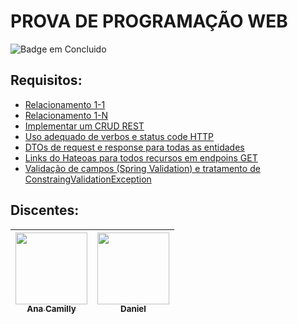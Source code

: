 # PROVA DE PROGRAMAÇÃO WEB
![Badge em Concluido](http://img.shields.io/static/v1?label=STATUS&message=%20CONCLUIDO&color=GREEN&style=for-the-badge)

## Requisitos:
* [Relacionamento 1-1](https://github.com/anacamilly/FilmesAPI/blob/master/src/main/java/com/filmes/filmes/domain/Filmes.java)
* [Relacionamento 1-N](https://github.com/anacamilly/FilmesAPI/blob/master/src/main/java/com/filmes/filmes/domain/Filmes.java)
* [Implementar um CRUD REST](https://github.com/anacamilly/FilmesAPI/blob/master/src/main/java/com/filmes/filmes/controllers/FilmesController.java)
* [Uso adequado de verbos e status code HTTP](https://github.com/anacamilly/FilmesAPI/blob/master/src/main/java/com/filmes/filmes/controllers/FilmesController.java)
* [DTOs de request e response para todas as entidades](https://github.com/anacamilly/FilmesAPI/tree/master/src/main/java/com/filmes/filmes/dto)
* [Links do Hateoas para todos recursos em endpoins GET](https://github.com/anacamilly/FilmesAPI/tree/master/src/main/java/com/filmes/filmes/dto)
* [Validação de campos  (Spring Validation) e tratamento de ConstraingValidationException](https://github.com/anacamilly/FilmesAPI/tree/master/src/main/java/com/filmes/filmes/errors)

## Discentes:
| [<img src="https://avatars.githubusercontent.com/u/90116902?v=4" width=115><br><sub>Ana Camilly</sub>](https://github.com/anacamilly) |  [<img src="https://avatars.githubusercontent.com/u/100950064?v=4" width=115><br><sub>Daniel</sub>](https://github.com/Danieu1) |  
| :---: | :---: |
